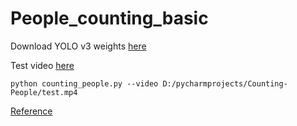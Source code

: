 # People_counting_basic
Download YOLO v3 weights [here](https://drive.google.com/drive/folders/1AhOM31dy8jfLqQ1CcVcXJgWmorG_TzjU?usp=sharing) <br>

Test video [here](https://drive.google.com/file/d/14vzioKIPfgoeUqZB8P4_KjsJc4zG8U4O/view?usp=sharing)

```
python counting_people.py --video D:/pycharmprojects/Counting-People/test.mp4
```
[Reference](https://github.com/Matskevichivan)
